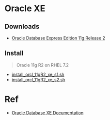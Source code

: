 # Oracle XE

## Downloads

- [Oracle Database Express Edition 11g Release 2](http://www.oracle.com/technetwork/database/database-technologies/express-edition/downloads/index.html)

## Install

> Oracle 11g R2 on RHEL 7.2
- [install_orcl_11gR2_xe_s1.sh](../sql_demo/install/install_orcl_11gR2_xe_s1.sh)
- [install_orcl_11gR2_xe_s2.sh](../sql_demo/install/install_orcl_11gR2_xe_s2.sh)

# Ref

- [Oracle Database XE Documentation](http://docs.oracle.com/cd/E17781_01/index.htm)

